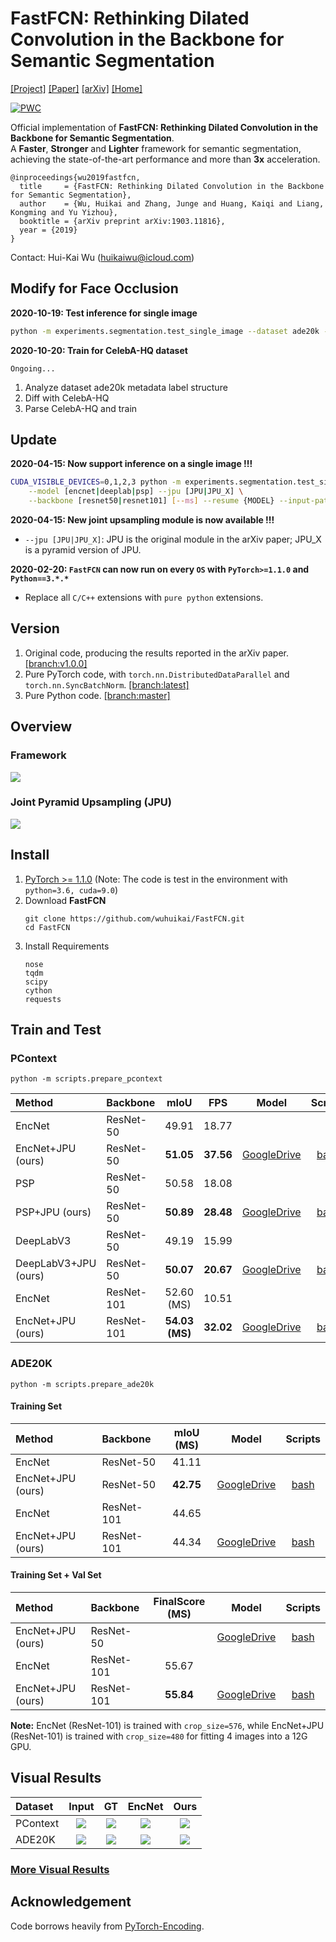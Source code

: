 # FastFCN: Rethinking Dilated Convolution in the Backbone for Semantic Segmentation
[[Project]](http://wuhuikai.me/FastFCNProject/)    [[Paper]](http://wuhuikai.me/FastFCNProject/fast_fcn.pdf)    [[arXiv]](https://arxiv.org/abs/1903.11816)    [[Home]](http://wuhuikai.me) 

[![PWC](https://img.shields.io/endpoint.svg?url=https://paperswithcode.com/badge/fastfcn-rethinking-dilated-convolution-in-the/semantic-segmentation-pascal-context)](https://paperswithcode.com/sota/semantic-segmentation-pascal-context?p=fastfcn-rethinking-dilated-convolution-in-the)

Official implementation of **FastFCN: Rethinking Dilated Convolution in the Backbone for Semantic Segmentation**.   
A **Faster**, **Stronger** and **Lighter** framework for semantic segmentation, achieving the state-of-the-art performance and more than **3x** acceleration.
```
@inproceedings{wu2019fastfcn,
  title     = {FastFCN: Rethinking Dilated Convolution in the Backbone for Semantic Segmentation},
  author    = {Wu, Huikai and Zhang, Junge and Huang, Kaiqi and Liang, Kongming and Yu Yizhou},
  booktitle = {arXiv preprint arXiv:1903.11816},
  year = {2019}
}
```
Contact: Hui-Kai Wu (huikaiwu@icloud.com)
## Modify for Face Occlusion
**2020-10-19: Test inference for single image**
```bash
python -m experiments.segmentation.test_single_image --dataset ade20k --model encnet --jpu JPU --backbone resnet50 --resume encnet_jpu_res50_ade20k_train.pth.tar --input-path /home/dl/FastFCN/images/img_ADE_val_00001086.jpg --save-path res.png
```
**2020-10-20: Train for CelebA-HQ dataset**

`Ongoing...`
1. Analyze dataset ade20k metadata label structure
2. Diff with CelebA-HQ
3. Parse CelebA-HQ and train


## Update
**2020-04-15: Now support inference on a single image !!!**
```bash
CUDA_VISIBLE_DEVICES=0,1,2,3 python -m experiments.segmentation.test_single_image --dataset [pcontext|ade20k] \
    --model [encnet|deeplab|psp] --jpu [JPU|JPU_X] \
    --backbone [resnet50|resnet101] [--ms] --resume {MODEL} --input-path {INPUT} --save-path {OUTPUT}
```

**2020-04-15: New joint upsampling module is now available !!!**
- `--jpu [JPU|JPU_X]`: JPU is the original module in the arXiv paper; JPU_X is a pyramid version of JPU.

**2020-02-20: `FastFCN` can now run on every `OS` with `PyTorch>=1.1.0` and `Python==3.*.*`**
- Replace all `C/C++` extensions with `pure python` extensions.

## Version
1. Original code, producing the results reported in the arXiv paper. [[branch:v1.0.0]](https://github.com/wuhuikai/FastFCN/tree/v1.0.0)
2. Pure PyTorch code, with `torch.nn.DistributedDataParallel` and `torch.nn.SyncBatchNorm`. [[branch:latest]](https://github.com/wuhuikai/FastFCN/tree/latest)
3. Pure Python code. [[branch:master]](https://github.com/wuhuikai/FastFCN)

## Overview
### Framework
![](images/Framework.png)
### Joint Pyramid Upsampling (JPU)
![](images/JPU.png)

## Install
1. [PyTorch >= 1.1.0](https://pytorch.org/get-started/locally) (Note: The code is test in the environment with `python=3.6, cuda=9.0`)
2. Download **FastFCN**
   ```
   git clone https://github.com/wuhuikai/FastFCN.git
   cd FastFCN
   ```
3. Install Requirements
   ```
   nose
   tqdm
   scipy
   cython
   requests
   ```

## Train and Test
### PContext
```
python -m scripts.prepare_pcontext
```
| Method | Backbone | mIoU | FPS | Model | Scripts |
|:----|:----|:---:|:---:|:---:|:---:|
| EncNet | ResNet-50 | 49.91 | 18.77 |  |  |
| EncNet+JPU (ours) | ResNet-50 | **51.05** | **37.56** | [GoogleDrive](https://drive.google.com/open?id=1Hy_GWVnTyJBNv4Hejwh5LKa8S_ph27y0) | [bash](experiments/segmentation/scripts/encnet_res50_pcontext.sh) |
| PSP | ResNet-50 | 50.58 | 18.08 |  |  |
| PSP+JPU (ours) | ResNet-50 | **50.89** | **28.48** | [GoogleDrive](https://drive.google.com/open?id=1fJItp7B7uz6s69fmquqtm18A72EJE5jm) | [bash](experiments/segmentation/scripts/psp_res50_pcontext.sh) |
| DeepLabV3 | ResNet-50 | 49.19 | 15.99 |  |  |
| DeepLabV3+JPU (ours) | ResNet-50 | **50.07** | **20.67** | [GoogleDrive](https://drive.google.com/open?id=11s20bUkPrZXXmFqYpwC_h1G57CB8g2u9) | [bash](experiments/segmentation/scripts/deeplab_res50_pcontext.sh) |
| EncNet | ResNet-101 | 52.60 (MS) | 10.51 |  |  |
| EncNet+JPU (ours) | ResNet-101 | **54.03 (MS)** | **32.02** | [GoogleDrive](https://drive.google.com/open?id=1GOIma8cXTKfTa2qSIcDO8EmctyoDzHuV) | [bash](experiments/segmentation/scripts/encnet_res101_pcontext.sh) |

### ADE20K
```
python -m scripts.prepare_ade20k
```
#### Training Set
| Method | Backbone | mIoU (MS) | Model | Scripts |
|:----|:----|:---:|:---:|:---:|
| EncNet | ResNet-50 | 41.11 | | |
| EncNet+JPU (ours) | ResNet-50 | **42.75** | [GoogleDrive](https://drive.google.com/open?id=1EdHDjNDtPmVgSD7RYjeyXy7SSYpTzYyN) | [bash](experiments/segmentation/scripts/encnet_res50_ade20k_train.sh) |
| EncNet | ResNet-101 | 44.65 | | |
| EncNet+JPU (ours) | ResNet-101 | 44.34 | [GoogleDrive](https://drive.google.com/open?id=1WFkbf8OWJmLGnOz5M_IxIZtiHKn2_bEp) | [bash](experiments/segmentation/scripts/encnet_res101_ade20k_train.sh) |
#### Training Set + Val Set
| Method | Backbone | FinalScore (MS) | Model | Scripts |
|:----|:----|:---:|:---:|:---:|
| EncNet+JPU (ours) | ResNet-50 |  | [GoogleDrive](https://drive.google.com/open?id=10u8ISncp0NukwQb0K94GsH_AHgT6hgxc) | [bash](experiments/segmentation/scripts/encnet_res50_ade20k_trainval.sh) |
| EncNet | ResNet-101 | 55.67 | | |
| EncNet+JPU (ours) | ResNet-101 | **55.84** | [GoogleDrive](https://drive.google.com/open?id=15gdJeKFy7OXhAr6mQNYvu25LiPwFfQ-Z) | [bash](experiments/segmentation/scripts/encnet_res101_ade20k_trainval.sh) |

**Note:** EncNet (ResNet-101) is trained with `crop_size=576`, while EncNet+JPU (ResNet-101) is trained with `crop_size=480` for fitting 4 images into a 12G GPU.

## Visual Results
|Dataset|Input|GT|EncNet|Ours|
|:----|:---:|:---:|:---:|:---:|
|PContext|![](images/img_2009_001858.jpg)|![](images/gt_2009_001858.png)|![](images/encnet_2009_001858.png)|![](images/ours_2009_001858.png)|
|ADE20K|![](images/img_ADE_val_00001086.jpg)|![](images/gt_ADE_val_00001086.png)|![](images/encnet_ADE_val_00001086.png)|![](images/ours_ADE_val_00001086.png)|

### [More Visual Results](http://wuhuikai.me/FastFCNProject/#visual)

## Acknowledgement
Code borrows heavily from [PyTorch-Encoding](https://github.com/zhanghang1989/PyTorch-Encoding).
